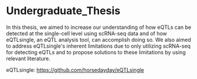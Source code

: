 # Undergraduate_Thesis
In this thesis, we aimed to increase our understanding of how eQTLs can be detected at the single-cell level using scRNA-seq data and of how eQTLsingle, an eQTL analysis tool, can accomplish doing so.
We also aimed to address eQTLsingle's inherent limitations due to only utilizing scRNA-seq for detecting eQTLs and to propose solutions to these limitations by using relevant literature.

eQTLsingle: https://github.com/horsedayday/eQTLsingle

